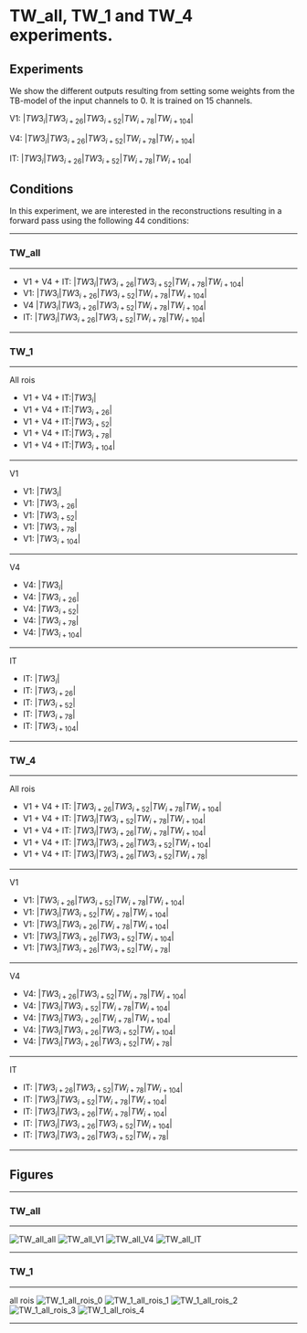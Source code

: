 # TW_all, TW_1 and TW_4 experiments.
## Experiments
 We show the different outputs resulting from setting some weights from the TB-model of the input channels to 0. It is trained on 15 channels. 
 
 V1: $| TW3_i | TW3_{i+26} | TW3_{i+52} | TW_{i+78} | TW_{i+104} |$

 V4: $| TW3_i | TW3_{i+26} | TW3_{i+52} | TW_{i+78} | TW_{i+104} |$

 IT: $| TW3_i | TW3_{i+26} | TW3_{i+52} | TW_{i+78} | TW_{i+104} |$

## Conditions

In this experiment, we are interested in the reconstructions resulting in a forward pass using the following 44 conditions:

---
### <b> TW_all</b>
---
<it>

- V1 + V4 + IT: $| TW3_i | TW3_{i+26} | TW3_{i+52} | TW_{i+78} | TW_{i+104} |$   
- V1: $| TW3_i | TW3_{i+26} | TW3_{i+52} | TW_{i+78} | TW_{i+104} |$   
- V4 $| TW3_i | TW3_{i+26} | TW3_{i+52} | TW_{i+78} | TW_{i+104} |$   
- IT: $| TW3_i | TW3_{i+26} | TW3_{i+52} | TW_{i+78} | TW_{i+104} |$   

---
### <b> TW_1</b>
---

All rois
- V1 + V4 + IT:$| TW3_{i} |$ 
- V1 + V4 + IT:$| TW3_{i+26} |$   
- V1 + V4 + IT:$| TW3_{i+52} |$  
- V1 + V4 + IT:$| TW3_{i+78}  |$
- V1 + V4 + IT:$| TW3_{i+104}  |$

---

V1
- V1: $| TW3_{i} |$
- V1: $| TW3_{i+26} |$
- V1: $| TW3_{i+52} |$
- V1: $| TW3_{i+78} |$
- V1: $| TW3_{i+104} |$

 ---

V4
- V4: $| TW3_{i} |$
- V4: $| TW3_{i+26} |$
- V4: $| TW3_{i+52} |$
- V4: $| TW3_{i+78} |$
- V4: $| TW3_{i+104} |$

---

IT
- IT: $| TW3_{i} |$
- IT: $| TW3_{i+26} |$
- IT: $| TW3_{i+52} |$
- IT: $| TW3_{i+78} |$
- IT: $| TW3_{i+104} |$

 ---
### <b> TW_4</b>
---

All rois

- V1 + V4 + IT: $| TW3_{i+26} | TW3_{i+52} | TW_{i+78} | TW_{i+104} |$ 
- V1 + V4 + IT: $| TW3_i | TW3_{i+52} | TW_{i+78} | TW_{i+104} |$   
- V1 + V4 + IT: $| TW3_i | TW3_{i+26} | TW_{i+78} | TW_{i+104} |$   
- V1 + V4 + IT: $| TW3_i | TW3_{i+26} | TW3_{i+52} | TW_{i+104} |$   
- V1 + V4 + IT: $| TW3_i | TW3_{i+26} | TW3_{i+52} | TW_{i+78} |$   

---

V1

- V1: $| TW3_{i+26} | TW3_{i+52} | TW_{i+78} | TW_{i+104} |$ 
- V1: $| TW3_i | TW3_{i+52} | TW_{i+78} | TW_{i+104} |$   
- V1: $| TW3_i | TW3_{i+26} | TW_{i+78} | TW_{i+104} |$   
- V1: $| TW3_i | TW3_{i+26} | TW3_{i+52} | TW_{i+104} |$   
- V1: $| TW3_i | TW3_{i+26} | TW3_{i+52} | TW_{i+78} |$   
 
 ---

 V4

- V4: $| TW3_{i+26} | TW3_{i+52} | TW_{i+78} | TW_{i+104} |$ 
- V4: $| TW3_i | TW3_{i+52} | TW_{i+78} | TW_{i+104} |$   
- V4: $| TW3_i | TW3_{i+26} | TW_{i+78} | TW_{i+104} |$   
- V4: $| TW3_i | TW3_{i+26} | TW3_{i+52} | TW_{i+104} |$   
- V4: $| TW3_i | TW3_{i+26} | TW3_{i+52} | TW_{i+78} |$   

---

IT

- IT: $| TW3_{i+26} | TW3_{i+52} | TW_{i+78} | TW_{i+104} |$ 
- IT: $| TW3_i | TW3_{i+52} | TW_{i+78} | TW_{i+104} |$   
- IT: $| TW3_i | TW3_{i+26} | TW_{i+78} | TW_{i+104} |$   
- IT: $| TW3_i | TW3_{i+26} | TW3_{i+52} | TW_{i+104} |$   
- IT: $| TW3_i | TW3_{i+26} | TW3_{i+52} | TW_{i+78} |$   

---

</it>

## Figures
---
### <b> TW_all</b>
---
![TW_all_all](Figures/TW_all/V1V4IT.png "TW_all_all")
![TW_all_V1](Figures/TW_all/V1.png "TW_all_V1")
![TW_all_V4](Figures/TW_all/V4.png "TW_all_V4")
![TW_all_IT](Figures/TW_all/IT.png "TW_all_IT")

---
### <b> TW_1</b>
---
all rois
![TW_1_all_rois_0](Figures/TW_1/all_rois/all_0.png "TW_1_all_rois_0")
![TW_1_all_rois_1](Figures/TW_1/all_rois/all_1.png "TW_1_all_rois_1")
![TW_1_all_rois_2](Figures/TW_1/all_rois/all_2.png "TW_1_all_rois_2")
![TW_1_all_rois_3](Figures/TW_1/all_rois/all_3.png "TW_1_all_rois_3")
![TW_1_all_rois_4](Figures/TW_1/all_rois/all_4.png "TW_1_all_rois_4")

---